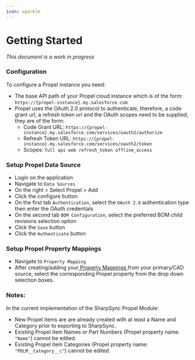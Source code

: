 ```yaml
---
icon: sparkle
---
```


# Getting Started

_This document is a work in progress_

### Configuration

To configure a Propel instance you need:

* The base API path of your Propel cloud instance which is of the form: `https://{propel-instance}.my.salesforce.com`
* Propel uses the OAuth 2.0 protocol to authenticate, therefore, a code grant url, a refresh token url and the OAuth scopes need to be supplied, they are of the form:
  * Code Grant URL: `https://{propel-instance}.my.salesforce.com/services/oauth2/authorize`
  * Refresh Token URL: `https://{propel-instance}.my.salesforce.com/services/oauth2/token`
  * Scopes: `full api web refresh_token offline_access`

### Setup Propel Data Source

* Login on the application
* Navigate to `Data Sources`
* On the right > Select Propel > Add
* Click the configure button
* On the first tab `Authentication`, select the `OAuth 2.0` authentication type then enter the OAuth credentials
* On the second tab `BOM Configuration`, select the preferred BOM child revisions selection option
* Click the `Save` button
* Click the `Authenticate` button

### Setup Propel Property Mappings

* Navigate to `Property Mapping`
* After creating/adding your[ Property Mappings ](../../fundamentals/property-mappings.md)from your primary/CAD source, select the corresponding Propel property from the drop down selection boxes.

### Notes:

In the current implementation of the SharpSync Propel Module:

* New Propel items are are already created with at least a Name and Category prior to exporting to SharpSync.
* Existing Propel item Names or Part Numbers (Propel property name: `"Name"`) cannot be edited.
* Existing Propel item Categories (Propel property name: `"PDLM__Category__c"`) cannot be edited.
